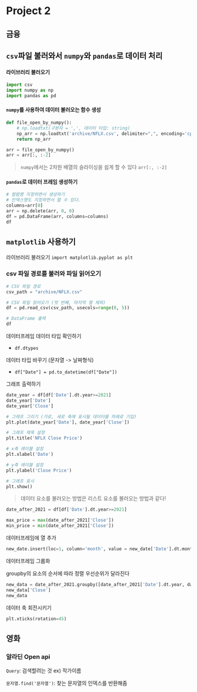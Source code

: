 # Project 2
## 금융

## `csv`파일 불러와서 `numpy`와 `pandas`로 데이터 처리

#### 라이브러리 불러오기

```python
import csv
import numpy as np
import pandas as pd
```

#### `numpy`를 사용하여 데이터 불러오는 함수 생성

```python
def file_open_by_numpy():
    # np.loadtxt(구분자 = ',', 데이터 타입: string)
    np_arr = np.loadtxt('archive/NFLX.csv', delimiter=",", encoding='cp949', dtype=str)
    return np_arr

arr = file_open_by_numpy()
arr = arr[:, :-2]
```
> `numpy`에서는 2차원 배열의 슬라이싱을 쉽게 할 수 있다 `arr[:, :-2]`

#### `pandas`로 데이터 프레임 생성하기

```python
# 컬럼명 지정하면서 생성하기
# 인덱스명도 지정하면서 할 수 있다.
columns=arr[0]
arr = np.delete(arr, 0, 0)
df = pd.DataFrame(arr, columns=columns)
df
```

## `matplotlib` 사용하기
라이브러리 불러오기
`import matplotlib.pyplot as plt`

### csv 파일 경로를 불러와 파일 읽어오기
```python
# CSV 파일 경로
csv_path = "archive/NFLX.csv"

# CSV 파일 읽어오기 (첫 번째, 마지막 열 제외)
df = pd.read_csv(csv_path, usecols=range(0, 5))

# DataFrame 출력
df
```

데이터프레임 데이터 타입 확인하기
- `df.dtypes`

데이터 타입 바꾸기 (문자열 -> 날짜형식)
- `df["Date"] = pd.to_datetime(df["Date"])`

그래프 출력하기
```python
date_year = df[df['Date'].dt.year>=2021]
date_year['Date']
date_year['Close']

# 그래프 그리기 (가로, 세로 축에 표시될 데이터를 차례로 기입)
plt.plot(date_year['Date'], date_year['Close'])

# 그래프 제목 설정
plt.title('NFLX Close Price')

# x축 레이블 설정
plt.xlabel('Date')

# y축 레이블 설정
plt.ylabel('Close Price')

# 그래프 표시
plt.show()
```

> 데이터 요소를 불러오는 방법은 리스트 요소를 불러오는 방법과 같다!

```python
date_after_2021 = df[df['Date'].dt.year>=2021]

max_price = max(date_after_2021['Close'])
min_price = min(date_after_2021['Close'])
```

데이터프레임에 열 추가
```python
new_date.insert(loc=1, column='month', value = new_date['Date'].dt.month)
```

데이터프레임 그룹화 

groupby의 요소의 순서에 따라 정렬 우선순위가 달라진다

```python
new_data = date_after_2021.groupby([date_after_2021['Date'].dt.year, date_after_2021['Date'].dt.month]).mean()
new_data['Close']
new_data
```

데이터 축 회전시키기
```python
plt.xticks(rotation=45)
```


## 영화

### 알라딘 Open api

`Query`: 검색할려는 것 ex) 작가이름

`문자열.find('문자열')`: 찾는 문자열의 인덱스를 반환해줌